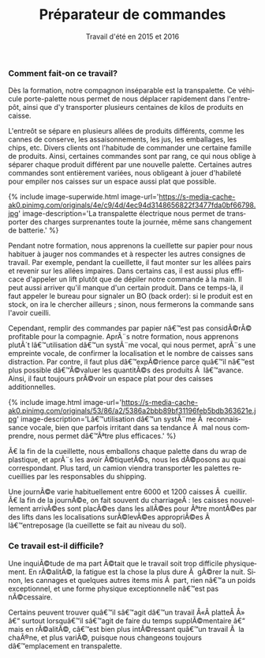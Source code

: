 ﻿---
layout: post
title: Préparateur de commandes
subtitle: Travail d'été en 2015 et 2016
headline: Comme mon premier travail, j'ai été engagé comme préparateur de commandes chez Colabor, Boucherville. Colabor est un entrepôt alimentaire qui distribue des caisses d'aliments en gros pour des clients comme les dépanneurs et les petits marchands. Mon travail est de nuit à temps plein pendant l'été pour remplir des palettes de produits alimentaires.
hero-image: https://s-media-cache-ak0.pinimg.com/originals/65/a3/bd/65a3bd79e522358fde69c3e5d0b2912f.jpg
image-by: Colabor à Boucherville au coucher du soleil

pdf-link: unknown
pdf-link-description: Recommendation reçue

lang: fr
ref: preparateurdecommandes
categories: blogue
tags: travail préparateurDeCommandes résumé blogue Colabor entrepôt serviceAlimentaire
---
<h3>Comment fait-on ce travail?</h3>

Dès la formation, notre compagnon inséparable est la transpalette. Ce véhicule porte-palette nous permet de nous déplacer rapidement dans l'entrepôt, ainsi que d'y transporter plusieurs centaines de kilos de produits en caisse.

L'entreôt se sépare en plusieurs allées de produits différents, comme les cannes de conserve, les assaisonnements, les jus, les emballages, les chips, etc. Divers clients ont l'habitude de commander une certaine famille de produits. Ainsi, certaines commandes sont par rang, ce qui nous oblige à séparer chaque produit différent par une nouvelle palette. Certaines autres commandes sont entièrement variées, nous obligeant à jouer d'habileté pour empiler nos caisses sur un espace aussi plat que possible.

{% include image-superwide.html image-url='https://s-media-cache-ak0.pinimg.com/originals/4e/c9/4d/4ec94d3148656822f3477fda0bf66798.jpg' image-description='La transpalette électrique nous permet de transporter des charges surprenantes toute la journée, même sans changement de batterie.' %}

Pendant notre formation, nous apprenons la cueillette sur papier pour nous habituer à jauger nos commandes et à respecter les autres consignes de travail. Par exemple, pendant la cueillette, il faut monter sur les allées pairs et revenir sur les allées impaires. Dans certains cas, il est aussi plus efficace d'appeler un lift plutôt que de dépiler notre commande à la main. Il peut aussi arriver qu'il manque d'un certain produit. Dans ce temps-là, il faut appeler le bureau pour signaler un BO (back order): si le produit est en stock, on ira le chercher ailleurs ; sinon, nous fermerons la commande sans l'avoir cueilli.

Cependant, remplir des commandes par papier nâ€™est pas considÃ©rÃ© profitable pour la compagnie. AprÃ¨s notre formation, nous apprenons plutÃ´t lâ€™utilisation dâ€™un systÃ¨me vocal, qui nous permet, aprÃ¨s une empreinte vocale, de confirmer la localisation et le nombre de caisses sans distraction. Par contre, il faut plus dâ€™expÃ©rience parce quâ€™il nâ€™est plus possible dâ€™Ã©valuer les quantitÃ©s des produits Ã  lâ€™avance. Ainsi, il faut toujours prÃ©voir un espace plat pour des caisses additionnelles.

{% include image.html image-url='https://s-media-cache-ak0.pinimg.com/originals/53/86/a2/5386a2bbb89bf31196feb5bdb363621e.jpg' image-description='Lâ€™utilisation dâ€™un systÃ¨me Ã  reconnaissance vocale, bien que parfois irritant dans sa tendance Ã  mal nous comprendre, nous permet dâ€™Ãªtre plus efficaces.' %}

Ã€ la fin de la cueillette, nous emballons chaque palette dans du wrap de plastique, et aprÃ¨s les avoir Ã©tiquetÃ©s, nous les dÃ©posons au quai correspondant. Plus tard, un camion viendra transporter les palettes recueillies par les responsables du shipping.

Une journÃ©e varie habituellement entre 6000 et 1200 caisses Ã  cueillir. Ã€ la fin de la journÃ©e, on fait souvent du charriageÂ : les caisses nouvellement arrivÃ©es sont placÃ©es dans les allÃ©es pour Ãªtre montÃ©es par des lifts dans les localisations surÃ©levÃ©es appropriÃ©es Ã  lâ€™entreposage (la cueillette se fait au niveau du sol).

<h3>Ce travail est-il difficile?</h3>

Une inquiÃ©tude de ma part Ã©tait que le travail soit trop difficile physiquement. En rÃ©alitÃ©, la fatigue est la chose la plus dure Ã  gÃ©rer la nuit. Sinon, les cannages et quelques autres items mis Ã  part, rien nâ€™a un poids exceptionnel, et une forme physique exceptionnelle nâ€™est pas nÃ©cessaire.

Certains peuvent trouver quâ€™il sâ€™agit dâ€™un travail Â«Â platteÂ Â» â€“ surtout lorsquâ€™il sâ€™agit de faire du temps supplÃ©mentaire â€“ mais en rÃ©alitÃ©, câ€™est bien plus intÃ©ressant quâ€™un travail Ã  la chaÃ®ne, et plus variÃ©, puisque nous changeons toujours dâ€™emplacement en transpalette.
